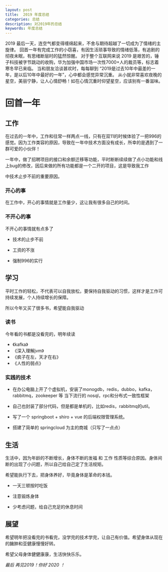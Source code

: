 ```yaml
---
layout: post
title:  2019 年度总结
categories: 总结
description: 对2019年的总结
keywords: 年度总结
---
```


   2019 最后一天，连空气都变得缠绵起来，不舍与期待超越了一切成为了情绪的主旋律。
   回首一年有完成工作的小窃喜，有因生活琐事导致的情绪低落，有追剧的彻夜未眠，有思绪断层时的猛然惊醒。
   对于整个互联网来说 2019 是艰苦的，锤子科技被字节跳动的收购，华为加强中国市场一次性7000+人的裁员等，标志着寒冬早已来临。
   当和朋友洽谈甚欢时，每每聊到 “2019是过去10年中最差的一年，是以后10年中最好的一年”，心中都会感觉异常沉重。
   从小就非常喜欢夜晚的星空，美丽宁静，让人心情舒畅！如在心情沉重时仰望星空，应该别有一番滋味。
   
   
# 回首一年

## 工作
 
  在过去的一年中，工作和往常一样两点一线，只有在双11的时候体验了一把996的感觉。因为工作类容的原因，导致在一年中技术方面没有成长，所幸的是遇到了一群可爱的小伙伴！
  
  一年中，做了招聘项目的接口和余额迁移等功能，平时断断续续做了点小功能和线上bug的修改，因后来做的所有功能都是一个二开的项目，这是导致我工作
  
  中技术止步不前的重要原因。
  
### 开心的事

  在工作中，开心的事情就是工作量少，这让我有很多自己的时间。
  
### 不开心的事
   
  不开心的事情就有点多了
  
  * 技术的止步不前
  
  * 工资的不涨  
 
  * 强制996的实行
  
## 学习
  
  平时工作的轻松，不代表可以自我放松，要保持自我驱动的习惯，这样才是工作可持续发展，个人持续增长的保障。
  
  所以今年又买了很多书，希望能自我驱动
  
### 读书

   今年看的书都是没看完的，明年续读
   * 《kafka》
   * 《深入理解jvm》
   * 《疯子在左，天才在右》
   * 《人性的弱点》  
   
### 实践的技术

   * 在办公电脑上开了个虚拟机，安装了monogdb，redis，dubbo，kafka，rabbitmq，zookeeper 等 当下流行的 nosql，rpc和分布式一致性框架
   
   * 自己也封装了部分代码，但是都是单机的，比如redis，rabbitmq的util。
   
   * 写了一个 springboot + shiro + vue 的后端权限管理系统。
   
   * 搭建了简单的 springcloud 为主的商城（只写了一点点） 
   
## 生活

   生活中，因为年龄的不断增长，身体不断的发福 和 工作 性质等综合原因。身体间断的出现了小问题，所以自己给自己定了生活规矩。
   
   希望能执行下去，把身体养好，毕竟身体是革命的本钱。
   
   * 一天三顿按时吃饭
   
   * 注意锻炼身体
   
   * 少考虑问题，给自己充足的休息时间
   
## 展望

   希望明年把没看完的书看完，没学完的技术学完，让自己有价值。希望身体从现在的臃肿和亚健康慢慢好转。
   
   希望父母身体健健康康，生活快快乐乐。
   
*最后 再见2019！你好 2020 ！*
